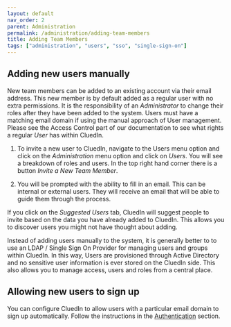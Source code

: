 ```yaml
---
layout: default
nav_order: 2
parent: Administration
permalink: /administration/adding-team-members
title: Adding Team Members
tags: ["administration", "users", "sso", "single-sign-on"]
---
```


## Adding new users manually
New team members can be added to an existing account via their email address. This new member is by default added as a regular user with no extra permissions. It is the responsibility of an _Administrator_ to change their roles after they have been added to the system. Users must have a matching email domain if using the manual approach of User management. Please see the Access Control part of our documentation to see what rights a regular _User_ has within CluedIn.

1. To invite a new user to CluedIn, navigate to the Users menu option and click on the _Administration_ menu option and click on _Users_. You will see a breakdown of roles and users. In the top right hand corner there is a button _Invite a New Team Member_.

1. You will be prompted with the ability to fill in an email. This can be internal or external users. They will receive an email that will be able to guide them through the process. 

If you click on the _Suggested Users_ tab, CluedIn will suggest people to invite based on the data you have already added to CluedIn. This allows you to discover users you might not have thought about adding. 

Instead of adding users manually to the system, it is generally better to to use an LDAP / Single Sign On Provider for managing users and groups within CluedIn. In this way, Users are provisioned through Active Directory and no sensitive user information is ever stored on the CluedIn side. This also allows you to manage access, users and roles from a central place. 

## Allowing new users to sign up

You can configure CluedIn to allow users with a particular email domain to sign up automatically. Follow the instructions in the [Authentication](./authentication) section.

